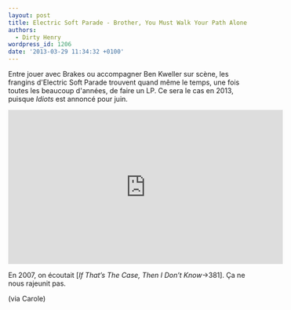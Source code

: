 ```yaml
---
layout: post
title: Electric Soft Parade - Brother, You Must Walk Your Path Alone
authors:
  - Dirty Henry
wordpress_id: 1206
date: '2013-03-29 11:34:32 +0100'
---
```

Entre jouer avec Brakes ou accompagner Ben Kweller sur scène, les frangins d'Electric Soft Parade trouvent quand même le temps, une fois toutes les beaucoup d'années, de faire un LP. Ce sera le cas en 2013, puisque *Idiots* est annoncé pour juin.

<iframe width="560" height="315" src="http://www.youtube.com/embed/qn5vYtM1gws" frameborder="0" allowfullscreen></iframe>

En 2007, on écoutait [*If That’s The Case, Then I Don’t Know*->381]. Ça ne nous rajeunit pas.

(via Carole)
